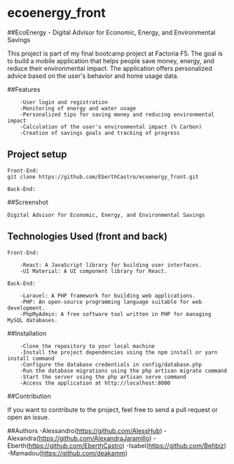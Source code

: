 # ecoenergy_front

##EcoEnergy - Digital Advisor for Economic, Energy, and Environmental Savings

This project is part of my final bootcamp project at Factoria F5. The goal is to build a mobile application that helps people save money, energy, and reduce their environmental impact. The application offers personalized advice based on the user's behavior and home usage data.


##Features

        -User login and registration
        -Monitoring of energy and water usage
        -Personalized tips for saving money and reducing environmental impact
        -Calculation of the user's environmental impact (% Carbon)
        -Creation of savings goals and tracking of progress


## Project setup

```
Front-End:
git clone https://github.com/EberthCastro/ecoenergy_front.git

Back-End:

```


##Screenshot

```
Digital Advisor for Economic, Energy, and Environmental Savings
```


## Technologies Used (front and back)
```
Front-End:
```
        -React: A JavaScript library for building user interfaces.
        -UI Material: A UI component library for React.
```
Back-End:
```
        -Laravel: A PHP framework for building web applications.
        -PHP: An open-source programming language suitable for web development.
        -PhpMyAdmin: A free software tool written in PHP for managing MySQL databases.


##Installation

        -Clone the repository to your local machine
        -Install the project dependencies using the npm install or yarn install command
        -Configure the database credentials in config/database.php
        -Run the database migrations using the php artisan migrate command
        -Start the server using the php artisan serve command
        -Access the application at http://localhost:8000


##Contribution

If you want to contribute to the project, feel free to send a pull request or open an issue.


##Authors
        -Alessandro(https://github.com/AlessHub)
        -Alexandra(https://github.com/AlexandraJaramillo)
        -Eberth(https://github.com/EberthCastro)
        -Isabel(https://github.com/Behbiz)
        -Mamadou(https://github.com/deakamm)
